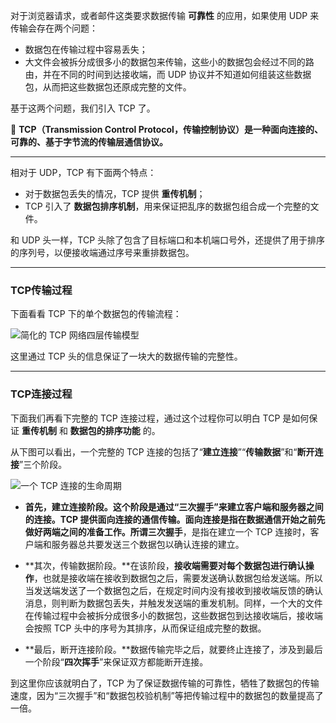 对于浏览器请求，或者邮件这类要求数据传输 **可靠性** 的应用，如果使用 UDP 来传输会存在两个问题：

+ 数据包在传输过程中容易丢失；
+ 大文件会被拆分成很多小的数据包来传输，这些小的数据包会经过不同的路由，并在不同的时间到达接收端，而 UDP 协议并不知道如何组装这些数据包，从而把这些数据包还原成完整的文件。

基于这两个问题，我们引入 TCP 了。

:small_red_triangle_down: **TCP（Transmission Control Protocol，传输控制协议）是一种面向连接的、可靠的、基于字节流的传输层通信协议。**

-----------

相对于 UDP，TCP 有下面两个特点：

+ 对于数据包丢失的情况，TCP 提供 **重传机制**；
+ TCP 引入了 **数据包排序机制**，用来保证把乱序的数据包组合成一个完整的文件。

和 UDP 头一样，TCP 头除了包含了目标端口和本机端口号外，还提供了用于排序的序列号，以便接收端通过序号来重排数据包。

----------

### TCP传输过程

下面看看 TCP 下的单个数据包的传输流程：

![简化的 TCP 网络四层传输模型](https://static001.geekbang.org/resource/image/94/32/943ac29f7d5b45a8861b0cde5da99032.png?wh=1142*798)

这里通过 TCP 头的信息保证了一块大的数据传输的完整性。

-------------

### TCP连接过程

下面我们再看下完整的 TCP 连接过程，通过这个过程你可以明白 TCP 是如何保证 **重传机制** 和 **数据包的排序功能** 的。

从下图可以看出，一个完整的 TCP 连接的包括了“**建立连接**”“**传输数据**”和“**断开连接**”三个阶段。

![一个 TCP 连接的生命周期](https://static001.geekbang.org/resource/image/44/44/440ee50de56edc27c6b3c992b3a25844.png?wh=1142*408)

+ **首先，建立连接阶段。**这个阶段是通过“三次握手”来建立客户端和服务器之间的连接。TCP 提供面向连接的通信传输。**面向连接**是指在数据通信开始之前先做好两端之间的准备工作。所谓**三次握手**，是指在建立一个 TCP 连接时，客户端和服务器总共要发送三个数据包以确认连接的建立。

+ **其次，传输数据阶段。**在该阶段，**接收端需要对每个数据包进行确认操作**，也就是接收端在接收到数据包之后，需要发送确认数据包给发送端。所以当发送端发送了一个数据包之后，在规定时间内没有接收到接收端反馈的确认消息，则判断为数据包丢失，并触发发送端的重发机制。同样，一个大的文件在传输过程中会被拆分成很多小的数据包，这些数据包到达接收端后，接收端会按照 TCP 头中的序号为其排序，从而保证组成完整的数据。

+ **最后，断开连接阶段。**数据传输完毕之后，就要终止连接了，涉及到最后一个阶段“**四次挥手**”来保证双方都能断开连接。

  

到这里你应该就明白了，TCP 为了保证数据传输的可靠性，牺牲了数据包的传输速度，因为“三次握手”和“数据包校验机制”等把传输过程中的数据包的数量提高了一倍。